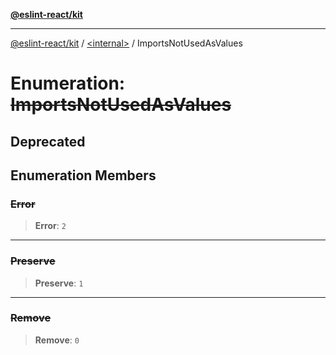 [**@eslint-react/kit**](../../README.md)

***

[@eslint-react/kit](../../README.md) / [\<internal\>](../README.md) / ImportsNotUsedAsValues

# Enumeration: ~~ImportsNotUsedAsValues~~

## Deprecated

## Enumeration Members

### ~~Error~~

> **Error**: `2`

***

### ~~Preserve~~

> **Preserve**: `1`

***

### ~~Remove~~

> **Remove**: `0`
